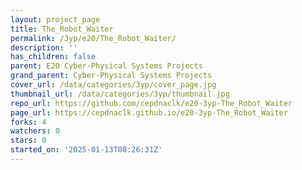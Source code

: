 ```yaml
---
layout: project_page
title: The_Robot_Waiter
permalink: /3yp/e20/The_Robot_Waiter/
description: ''
has_children: false
parent: E20 Cyber-Physical Systems Projects
grand_parent: Cyber-Physical Systems Projects
cover_url: /data/categories/3yp/cover_page.jpg
thumbnail_url: /data/categories/3yp/thumbnail.jpg
repo_url: https://github.com/cepdnaclk/e20-3yp-The_Robot_Waiter
page_url: https://cepdnaclk.github.io/e20-3yp-The_Robot_Waiter
forks: 4
watchers: 0
stars: 0
started_on: '2025-01-13T08:26:31Z'
---
```


